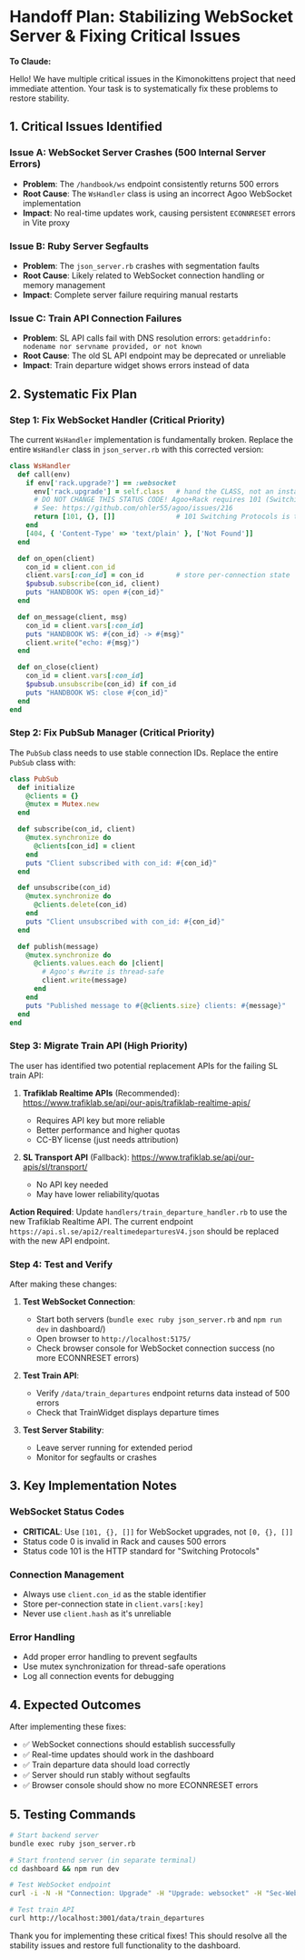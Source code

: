 # Handoff Plan: Stabilizing WebSocket Server & Fixing Critical Issues

**To Claude:**

Hello! We have multiple critical issues in the Kimonokittens project that need immediate attention. Your task is to systematically fix these problems to restore stability.

## 1. Critical Issues Identified

### Issue A: WebSocket Server Crashes (500 Internal Server Errors)
- **Problem**: The `/handbook/ws` endpoint consistently returns 500 errors
- **Root Cause**: The `WsHandler` class is using an incorrect Agoo WebSocket implementation
- **Impact**: No real-time updates work, causing persistent `ECONNRESET` errors in Vite proxy

### Issue B: Ruby Server Segfaults
- **Problem**: The `json_server.rb` crashes with segmentation faults
- **Root Cause**: Likely related to WebSocket connection handling or memory management
- **Impact**: Complete server failure requiring manual restarts

### Issue C: Train API Connection Failures
- **Problem**: SL API calls fail with DNS resolution errors: `getaddrinfo: nodename nor servname provided, or not known`
- **Root Cause**: The old SL API endpoint may be deprecated or unreliable
- **Impact**: Train departure widget shows errors instead of data

## 2. Systematic Fix Plan

### Step 1: Fix WebSocket Handler (Critical Priority)

The current `WsHandler` implementation is fundamentally broken. Replace the entire `WsHandler` class in `json_server.rb` with this corrected version:

```ruby
class WsHandler
  def call(env)
    if env['rack.upgrade?'] == :websocket
      env['rack.upgrade'] = self.class   # hand the CLASS, not an instance
      # DO NOT CHANGE THIS STATUS CODE! Agoo+Rack requires 101 (Switching Protocols) for WebSocket upgrades.
      # See: https://github.com/ohler55/agoo/issues/216
      return [101, {}, []]               # 101 Switching Protocols is the correct status
    end
    [404, { 'Content-Type' => 'text/plain' }, ['Not Found']]
  end

  def on_open(client)
    con_id = client.con_id
    client.vars[:con_id] = con_id        # store per-connection state
    $pubsub.subscribe(con_id, client)
    puts "HANDBOOK WS: open #{con_id}"
  end

  def on_message(client, msg)
    con_id = client.vars[:con_id]
    puts "HANDBOOK WS: #{con_id} -> #{msg}"
    client.write("echo: #{msg}")
  end

  def on_close(client)
    con_id = client.vars[:con_id]
    $pubsub.unsubscribe(con_id) if con_id
    puts "HANDBOOK WS: close #{con_id}"
  end
end
```

### Step 2: Fix PubSub Manager (Critical Priority)

The `PubSub` class needs to use stable connection IDs. Replace the entire `PubSub` class with:

```ruby
class PubSub
  def initialize
    @clients = {}
    @mutex = Mutex.new
  end

  def subscribe(con_id, client)
    @mutex.synchronize do
      @clients[con_id] = client
    end
    puts "Client subscribed with con_id: #{con_id}"
  end

  def unsubscribe(con_id)
    @mutex.synchronize do
      @clients.delete(con_id)
    end
    puts "Client unsubscribed with con_id: #{con_id}"
  end

  def publish(message)
    @mutex.synchronize do
      @clients.values.each do |client|
        # Agoo's #write is thread-safe
        client.write(message)
      end
    end
    puts "Published message to #{@clients.size} clients: #{message}"
  end
end
```

### Step 3: Migrate Train API (High Priority)

The user has identified two potential replacement APIs for the failing SL train API:

1. **Trafiklab Realtime APIs** (Recommended): https://www.trafiklab.se/api/our-apis/trafiklab-realtime-apis/
   - Requires API key but more reliable
   - Better performance and higher quotas
   - CC-BY license (just needs attribution)

2. **SL Transport API** (Fallback): https://www.trafiklab.se/api/our-apis/sl/transport/
   - No API key needed
   - May have lower reliability/quotas

**Action Required**: Update `handlers/train_departure_handler.rb` to use the new Trafiklab Realtime API. The current endpoint `https://api.sl.se/api2/realtimedeparturesV4.json` should be replaced with the new API endpoint.

### Step 4: Test and Verify

After making these changes:

1. **Test WebSocket Connection**: 
   - Start both servers (`bundle exec ruby json_server.rb` and `npm run dev` in dashboard/)
   - Open browser to `http://localhost:5175/`
   - Check browser console for WebSocket connection success (no more ECONNRESET errors)

2. **Test Train API**:
   - Verify `/data/train_departures` endpoint returns data instead of 500 errors
   - Check that TrainWidget displays departure times

3. **Test Server Stability**:
   - Leave server running for extended period
   - Monitor for segfaults or crashes

## 3. Key Implementation Notes

### WebSocket Status Codes
- **CRITICAL**: Use `[101, {}, []]` for WebSocket upgrades, not `[0, {}, []]`
- Status code 0 is invalid in Rack and causes 500 errors
- Status code 101 is the HTTP standard for "Switching Protocols"

### Connection Management
- Always use `client.con_id` as the stable identifier
- Store per-connection state in `client.vars[:key]`
- Never use `client.hash` as it's unreliable

### Error Handling
- Add proper error handling to prevent segfaults
- Use mutex synchronization for thread-safe operations
- Log all connection events for debugging

## 4. Expected Outcomes

After implementing these fixes:
- ✅ WebSocket connections should establish successfully
- ✅ Real-time updates should work in the dashboard
- ✅ Train departure data should load correctly
- ✅ Server should run stably without segfaults
- ✅ Browser console should show no more ECONNRESET errors

## 5. Testing Commands

```bash
# Start backend server
bundle exec ruby json_server.rb

# Start frontend server (in separate terminal)
cd dashboard && npm run dev

# Test WebSocket endpoint
curl -i -N -H "Connection: Upgrade" -H "Upgrade: websocket" -H "Sec-WebSocket-Key: test" -H "Sec-WebSocket-Version: 13" http://localhost:3001/handbook/ws

# Test train API
curl http://localhost:3001/data/train_departures
```

Thank you for implementing these critical fixes! This should resolve all the stability issues and restore full functionality to the dashboard. 